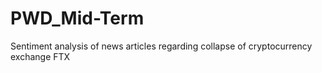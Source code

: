 # PWD_Mid-Term
Sentiment analysis of news articles regarding collapse of cryptocurrency exchange FTX

